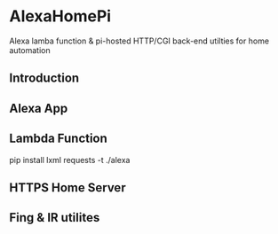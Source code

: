 # AlexaHomePi
Alexa lamba function &amp; pi-hosted HTTP/CGI back-end utilties for home automation
## Introduction
## Alexa App
## Lambda Function
pip install lxml requests -t ./alexa
## HTTPS Home Server
## Fing & IR utilites
